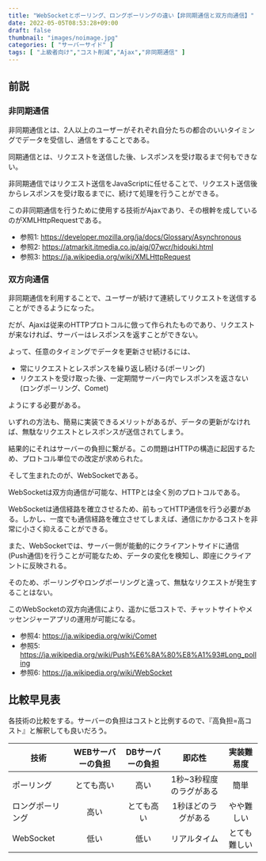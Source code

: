 ```yaml
---
title: "WebSocketとポーリング、ロングポーリングの違い【非同期通信と双方向通信】"
date: 2022-05-05T08:53:28+09:00
draft: false
thumbnail: "images/noimage.jpg"
categories: [ "サーバーサイド" ]
tags: [ "上級者向け","コスト削減","Ajax","非同期通信" ]
---
```


## 前説

### 非同期通信

非同期通信とは、2人以上のユーザーがそれぞれ自分たちの都合のいいタイミングでデータを受信し、通信をすることである。

同期通信とは、リクエストを送信した後、レスポンスを受け取るまで何もできない。

非同期通信ではリクエスト送信をJavaScriptに任せることで、リクエスト送信後からレスポンスを受け取るまでに、続けて処理を行うことができる。

この非同期通信を行うために使用する技術がAjaxであり、その根幹を成しているのがXMLHttpRequestである。

- 参照1: https://developer.mozilla.org/ja/docs/Glossary/Asynchronous
- 参照2: https://atmarkit.itmedia.co.jp/aig/07wcr/hidouki.html
- 参照3: https://ja.wikipedia.org/wiki/XMLHttpRequest

### 双方向通信

非同期通信を利用することで、ユーザーが続けて連続してリクエストを送信することができるようになった。

だが、Ajaxは従来のHTTPプロトコルに倣って作られたものであり、リクエストが来なければ、サーバーはレスポンスを返すことができない。

よって、任意のタイミングでデータを更新させ続けるには、

- 常にリクエストとレスポンスを繰り返し続ける(ポーリング)
- リクエストを受け取った後、一定期間サーバー内でレスポンスを返さない(ロングポーリング、Comet)

ようにする必要がある。

いずれの方法も、簡易に実装できるメリットがあるが、データの更新がなければ、無駄なリクエストとレスポンスが送信されてしまう。

結果的にそれはサーバーの負担に繋がる。この問題はHTTPの構造に起因するため、プロトコル単位での改定が求められた。

そして生まれたのが、WebSocketである。

WebSocketは双方向通信が可能な、HTTPとは全く別のプロトコルである。

WebSocketは通信経路を確立させるため、前もってHTTP通信を行う必要がある。しかし、一度でも通信経路を確立させてしまえば、通信にかかるコストを非常に小さく抑えることができる。

また、WebSocketでは、サーバー側が能動的にクライアントサイドに通信(Push通信)を行うことが可能なため、データの変化を検知し、即座にクライアントに反映される。

そのため、ポーリングやロングポーリングと違って、無駄なリクエストが発生することはない。

このWebSocketの双方向通信により、遥かに低コストで、チャットサイトやメッセンジャーアプリの運用が可能になる。

- 参照4: https://ja.wikipedia.org/wiki/Comet
- 参照5: https://ja.wikipedia.org/wiki/Push%E6%8A%80%E8%A1%93#Long_polling
- 参照6: https://ja.wikipedia.org/wiki/WebSocket


<!--
## WebSocketとポーリング、ロングポーリングの違い
-->


## 比較早見表

各技術の比較をする。サーバーの負担はコストと比例するので、『高負担=高コスト』と解釈しても良いだろう。

|技術|WEBサーバーの負担|DBサーバーの負担|即応性|実装難易度|
|----|:--:|:--:|:--:|:--:|
|ポーリング|とても高い|高い|1秒~3秒程度のラグがある|簡単|
|ロングポーリング|高い|とても高い|1秒ほどのラグがある|やや難しい|
|WebSocket|低い|低い|リアルタイム|とても難しい|




